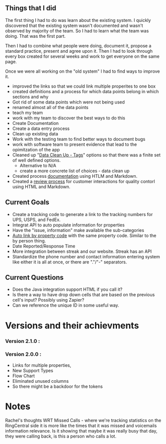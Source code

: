 ## Things that I did
The first thing I had to do was learn about the existing system. I quickly discovered that the existing system wasn't documented and wasn't observed by majority of the team. So I had to learn what the team was doing. That was the first part.

Then I had to combine what people were doing, document it, propose a standard practice, present and agree upon it. Then I had to look through every box created for several weeks and work to get everyone on the same page. 

Once we were all working on the "old system" I had to find ways to improve it. 
- improved the links so that we could link multiple properites to one box
- created definitions and a process for which data points belong in which sections and why
- Got rid of some data points which were not being used
- renamed almost all of the data points
- teach my team
- work with my team to discover the best ways to do this
- Create Documentation
- Create a data entry process
- Clean up existing data
- Work with the testing team to find better ways to document bugs
- work with software team to present evidence that lead to the opimitzation of the app
- Cleaned up "[Data Clean Up - Tags](https://github.com/brandibushman/NextCentury/blob/master/Streak/Version%202.0.0/Tags.md)" options so that there was a finite set of well defined options. 
  - Alternative to N/A
  - create a more concrete list of choices - data clean up
- Created process [documentation](https://github.com/brandibushman/NextCentury/blob/master/Streak/Filling%20Out%20the%20Box%20_%20NextCentury%20Wiki.pdf) using HTLM and Markdown.
- Created a [review process](https://github.com/brandibushman/NextCentury/blob/master/Streak/Reviewing%20Boxes%20_%20NextCentury%20Wiki.pdf) for customer interactions for quality contorl using HTML and Markdown. 

## Current Goals
- Create a tracking code to generate a link to the tracking numbers for UPS, USPS, and FedEx.
- Integrat API to auto populate information for properties 
- Have the "issue, information" make available the sub-categories 
- [Auto link by property code](https://github.com/brandibushman/NextCentury-again/blob/master/Streak/By%20Property%20Thread.md) with the same property code. Similar to the by person thing. 
- Date Reported/Response Time
- More integration between streak and our website. Streak has an API
- Standardize the phone number and contact information entering system like either it is all at once, or there are "."/"-" separators. 

## Current Questions
- Does the Java integration support HTML if you call it? 
- Is there a way to have drop down cells that are based on the previous cell's input? Possibly using Zapier?
-  Can we reference the unique ID in some useful way. 

# Versions and their achievments 
### Version 2.1.0 :
### Version 2.0.0 : 
- Links for multiple properties, 
- New Support Types
- Flow Chart
- Eliminated unused columns
- So there might be a backdoor for the tokens

# Notes
Rachel's thoughts
WRT Missed Calls - where we're tracking statistics on the RingCentral side it is more like the times that it was missed and voicemails information relevance. Is it showing that maybe it was really busy that day, they were calling back, is this a person who calls a lot. 

